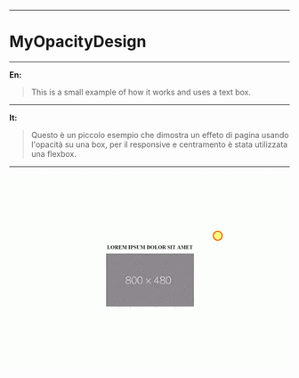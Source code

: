 ------------------------------------------------------------------------------------------------------------------------------------------

# MyOpacityDesign

------------------------------------------------------------------------------------------------------------------------------------------
**En:**

> This is a small example of how it works and uses a text box.

------------------------------------------------------------------------------------------------------------------------------------------

**It:**

> Questo è un piccolo esempio che dimostra un effeto di pagina usando l'opacità su una box, per il responsive e centramento è stata utilizzata una flexbox.

------------------------------------------------------------------------------------------------------------------------------------------

![Alt text](video-to-gif.gif) 
